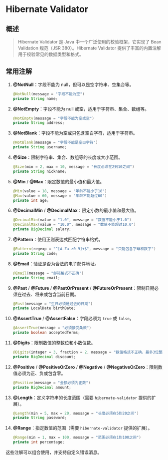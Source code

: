 # Hibernate Validator 

## 概述

> Hibernate Validator 是 Java 中一个广泛使用的校验框架，它实现了 Bean Validation 规范（JSR 380）。Hibernate Validator 提供了丰富的内置注解用于校验常见的数据类型和格式。

## 常用注解

1. **@NotNull**：字段不能为 null，但可以是空字符串、空集合等。
   
   ```java
   @NotNull(message = "字段不能为空")
   private String name;
   ```

2. **@NotEmpty**：字段不能为 null 或空，适用于字符串、集合、数组等。

   ```java
   @NotEmpty(message = "字段不能为空或空")
   private String address;
   ```

3. **@NotBlank**：字段不能为空或只包含空白字符，适用于字符串。

   ```java
   @NotBlank(message = "字段不能是空白字符")
   private String username;
   ```

4. **@Size**：限制字符串、集合、数组等的长度或大小范围。

   ```java
   @Size(min = 2, max = 10, message = "长度必须在2到10之间")
   private String nickname;
   ```

5. **@Min** / **@Max**：限定数值的最小值和最大值。

   ```java
   @Min(value = 18, message = "年龄不能小于18")
   @Max(value = 60, message = "年龄不能超过60")
   private int age;
   ```

6. **@DecimalMin** / **@DecimalMax**：限定小数的最小值和最大值。

   ```java
   @DecimalMin(value = "1.0", message = "数值不能小于1.0")
   @DecimalMax(value = "10.0", message = "数值不能超过10.0")
   private BigDecimal salary;
   ```

7. **@Pattern**：使用正则表达式匹配字符串格式。

   ```java
   @Pattern(regexp = "^[A-Za-z0-9]+$", message = "只能包含字母和数字")
   private String code;
   ```

8. **@Email**：验证是否为合法的电子邮件地址。

   ```java
   @Email(message = "邮箱格式不正确")
   private String email;
   ```

9. **@Past** / **@Future** / **@PastOrPresent** / **@FutureOrPresent**：限制日期必须在过去、将来或包含当前日期。

   ```java
   @Past(message = "生日必须是过去的日期")
   private LocalDate birthDate;
   ```

10. **@AssertTrue** / **@AssertFalse**：字段必须为 `true` 或 `false`。

    ```java
    @AssertTrue(message = "必须接受条款")
    private boolean acceptedTerms;
    ```

11. **@Digits**：限制数值的整数位和小数位数。

    ```java
    @Digits(integer = 3, fraction = 2, message = "数值格式不正确，最多3位整数和2位小数")
    private BigDecimal discount;
    ```

12. **@Positive** / **@PositiveOrZero** / **@Negative** / **@NegativeOrZero**：限制数值必须为正、负或包含零。

    ```java
    @Positive(message = "金额必须为正数")
    private BigDecimal amount;
    ```

13. **@Length**：定义字符串的长度范围（需要 `hibernate-validator` 提供的扩展）。

    ```java
    @Length(min = 5, max = 20, message = "长度必须在5到20之间")
    private String password;
    ```

14. **@Range**：指定数值的范围（需要 `hibernate-validator` 提供的扩展）。

    ```java
    @Range(min = 1, max = 100, message = "范围必须在1到100之间")
    private int percentage;
    ```

这些注解可以组合使用，并支持自定义错误消息。